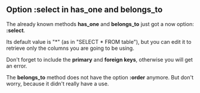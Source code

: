 ## Option :select in has\_one and belongs\_to

The already known methods **has\_one** and **belongs\_to** just got a now option: **:select**.

Its default value is "*" (as in "SELECT * FROM table"), but you can edit it to retrieve only the columns you are going to be using.
     
Don't forget to include the **primary** and **foreign keys**, otherwise you will get an error.

The **belongs_to** method does not have the option **:order** anymore. But don't worry, because it didn't really have a use.
